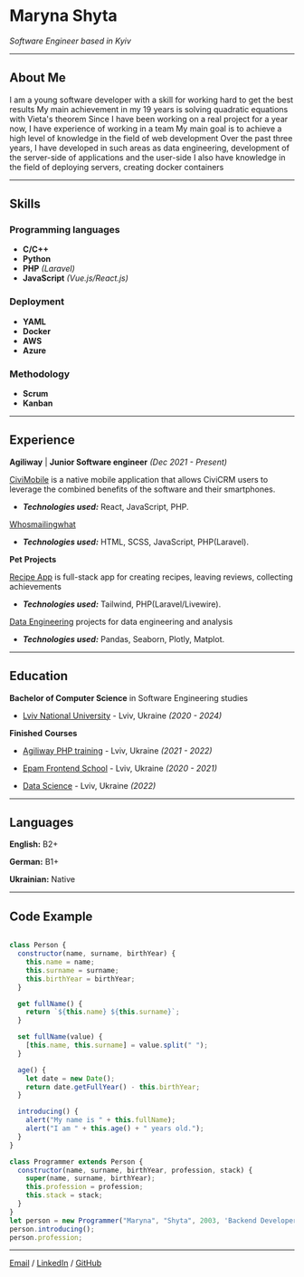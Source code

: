 # **Maryna Shyta**

_Software Engineer based in Kyiv_

---

## About Me

I am a young software developer with a skill for working hard to get the best results
My main achievement in my 19 years is solving quadratic equations with Vieta's theorem
Since I have been working on a real project for a year now, I have experience of working in a team
My main goal is to achieve a high level of knowledge in the field of web development
Over the past three years, I have developed in such areas as data engineering, development of the server-side of applications and the user-side
I also have knowledge in the field of deploying servers, creating docker containers

---

## Skills

### Programming languages

- **C/C++**
- **Python**
- **PHP** _(Laravel)_
- **JavaScript** _(Vue.js/React.js)_

### Deployment

- **YAML**
- **Docker**
- **AWS**
- **Azure**

### Methodology

- **Scrum**
- **Kanban**

---

## Experience

**Agiliway** | **Junior Software engineer** _(Dec 2021 - Present)_

[CiviMobile](https://civimobile.org/ua/) is a native mobile application that allows CiviCRM users to leverage the combined benefits of the software and their smartphones.

- **_Technologies used:_** React, JavaScript, PHP.

[Whosmailingwhat](https://www.whosmailingwhat.com/)

- **_Technologies used:_** HTML, SCSS, JavaScript, PHP(Laravel).

**Pet** **Projects**

[Recipe App](https://github.com/girlandred/recipe-app) is full-stack app for creating recipes, leaving reviews, collecting achievements

- **_Technologies used:_** Tailwind, PHP(Laravel/Livewire).

[Data Engineering](https://github.com/girlandred/data-engineering) projects for data engineering and analysis

- **_Technologies used:_** Pandas, Seaborn, Plotly, Matplot.

---

## Education

**Bachelor of Computer Science** in Software Engineering studies

- [Lviv National University](https://lnu.edu.ua/) - Lviv, Ukraine _(2020 - 2024)_

**Finished** **Courses**

- [Agiliway PHP training](https://agiliway.com/career/agiliway-training-center/) - Lviv, Ukraine _(2021 - 2022)_

- [Epam Frontend School](https://careers.epam.ua/learning) - Lviv, Ukraine _(2020 - 2021)_

- [Data Science](https://www.coursera.org/account/accomplishments/certificate/TLL87BQB9CH4) - Lviv, Ukraine _(2022)_

---

## Languages

**English:** B2+

**German:** B1+

**Ukrainian:** Native

---

## Code Example

```js

class Person {
  constructor(name, surname, birthYear) {
    this.name = name;
    this.surname = surname;
    this.birthYear = birthYear;
  }

  get fullName() {
    return `${this.name} ${this.surname}`;
  }

  set fullName(value) {
    [this.name, this.surname] = value.split(" ");
  }

  age() {
    let date = new Date();
    return date.getFullYear() - this.birthYear;
  }

  introducing() {
    alert("My name is " + this.fullName);
    alert("I am " + this.age() + " years old.");
  }
}

class Programmer extends Person {
  constructor(name, surname, birthYear, profession, stack) {
    super(name, surname, birthYear);
    this.profession = profession;
    this.stack = stack;
  }
}
let person = new Programmer("Maryna", "Shyta", 2003, 'Backend Developer', 'PHP');
person.introducing();
person.profession;
```

---

[Email](mailto:maryna.shyta@gmail.com) / [LinkedIn](https://www.linkedin.com/in/marynashyta/) / [GitHub](https://github.com/girlandred)
